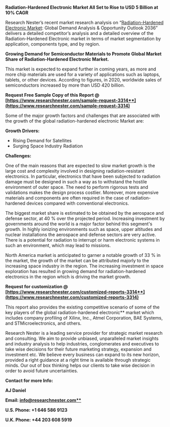 ﻿**Radiation-Hardened Electronic Market All Set to Rise to USD 5 Billion at 10% CAGR**

Research Nester’s recent market research analysis on “[Radiation-Hardened Electronic Market](https://www.researchnester.com/reports/radiation-hardened-electronics-market/3314): Global Demand Analysis & Opportunity Outlook 2036” delivers a detailed competitor’s analysis and a detailed overview of the Radiation-Hardened Electronic market in terms of market segmentation by application, components type, and by region.

**Growing Demand for Semiconductor Materials to Promote Global Market Share of Radiation-Hardened Electronic Market.**

This market is expected to expand further in coming years, as more and more chip materials are used for a variety of applications such as laptops, tablets, or other devices. According to figures, in 2020, worldwide sales of semiconductors increased by more than USD 420 billion.

**Request Free Sample Copy of this Report @ [https://www.researchnester.com/sample-request-3314**](https://www.researchnester.com/sample-request-3314)**

Some of the major growth factors and challenges that are associated with the growth of the global radiation-hardened electronic Market are:

**Growth Drivers:**

- Rising Demand for Satellites
- Surging Space Industry Radiation

**Challenges:**

One of the main reasons that are expected to slow market growth is the large cost and complexity involved in designing radiation-resistant electronics. In particular, electronics that have been subjected to radiation damage must be designed in such a way as to withstand the hostile environment of outer space. The need to perform rigorous tests and validations makes the design process costlier. Moreover, more expensive materials and components are often required in the case of radiation-hardened devices compared with conventional electronics. 

The biggest market share is estimated to be obtained by the aerospace and defense sector, at 40 % over the projected period. Increasing investment by governments around the world is a major factor behind this segment's growth. In highly ionizing environments such as space, upper altitudes and nuclear installations the aerospace and defense sectors are very active. There is a potential for radiation to interrupt or harm electronic systems in such an environment, which may lead to missions.

North America market is anticipated to garner a notable growth of 33 % in the market, the growth of the market can be attributed majorly to the increasing space industry in the region. The increasing investment in space exploration has resulted in growing demand for radiation-hardened electronics in the region which is driving the market growth. 

**Request for customization @ [https://www.researchnester.com/customized-reports-3314**](https://www.researchnester.com/customized-reports-3314)**

This report also provides the existing competitive scenario of some of the key players of the global radiation-hardened electronic** market which includes company profiling of Xilinx, Inc., Atmel Corporation, BAE Systems, and STMicroelectronics, and others.  

Research Nester is a leading service provider for strategic market research and consulting. We aim to provide unbiased, unparalleled market insights and industry analysis to help industries, conglomerates and executives to take wise decisions for their future marketing strategy, expansion and investment etc. We believe every business can expand to its new horizon, provided a right guidance at a right time is available through strategic minds. Our out of box thinking helps our clients to take wise decision in order to avoid future uncertainties.

**Contact for more Info:**

**AJ Daniel**

**Email: [info@researchnester.com**](mailto:info@researchnester.com)**

**U.S. Phone: +1 646 586 9123** 

**U.K. Phone: +44 203 608 5919**

